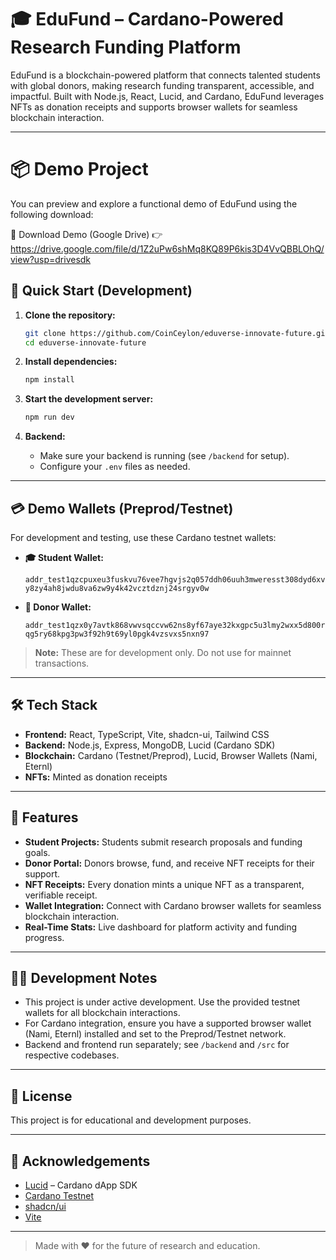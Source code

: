 # 🎓 EduFund – Cardano-Powered Research Funding Platform

EduFund is a blockchain-powered platform that connects talented students with global donors, making research funding transparent, accessible, and impactful. Built with Node.js, React, Lucid, and Cardano, EduFund leverages NFTs as donation receipts and supports browser wallets for seamless blockchain interaction.

---
# 📦 Demo Project

You can preview and explore a functional demo of EduFund using the following download:

🔗 Download Demo (Google Drive)
👉https://drive.google.com/file/d/1Z2uPw6shMq8KQ89P6kis3D4VvQBBLOhQ/view?usp=drivesdk 


## 🚀 Quick Start (Development)

1. **Clone the repository:**
   ```sh
   git clone https://github.com/CoinCeylon/eduverse-innovate-future.git
   cd eduverse-innovate-future
   ```

2. **Install dependencies:**
   ```sh
   npm install
   ```

3. **Start the development server:**
   ```sh
   npm run dev
   ```

4. **Backend:**
   - Make sure your backend is running (see `/backend` for setup).
   - Configure your `.env` files as needed.

---

## 💳 Demo Wallets (Preprod/Testnet)

For development and testing, use these Cardano testnet wallets:

- **🎓 Student Wallet:**

  `addr_test1qzcpuxeu3fuskvu76vee7hgvjs2q057ddh06uuh3mweresst308dyd6xvy8zy4ah8jwdu8va6zw9y4k42vcztdznj24srgyv0w`

- **💸 Donor Wallet:**

  `addr_test1qzx0y7avtk868vwvsqccvw62ns8yf67aye32kxgpc5u3lmy2wxx5d800rqg5ry68kpg3pw3f92h9t69yl0pgk4vzsvxs5nxn97`

> **Note:** These are for development only. Do not use for mainnet transactions.

---

## 🛠️ Tech Stack

- **Frontend:** React, TypeScript, Vite, shadcn-ui, Tailwind CSS
- **Backend:** Node.js, Express, MongoDB, Lucid (Cardano SDK)
- **Blockchain:** Cardano (Testnet/Preprod), Lucid, Browser Wallets (Nami, Eternl)
- **NFTs:** Minted as donation receipts

---

## 🌟 Features

- **Student Projects:** Students submit research proposals and funding goals.
- **Donor Portal:** Donors browse, fund, and receive NFT receipts for their support.
- **NFT Receipts:** Every donation mints a unique NFT as a transparent, verifiable receipt.
- **Wallet Integration:** Connect with Cardano browser wallets for seamless blockchain interaction.
- **Real-Time Stats:** Live dashboard for platform activity and funding progress.

---

## 🧑‍💻 Development Notes

- This project is under active development. Use the provided testnet wallets for all blockchain interactions.
- For Cardano integration, ensure you have a supported browser wallet (Nami, Eternl) installed and set to the Preprod/Testnet network.
- Backend and frontend run separately; see `/backend` and `/src` for respective codebases.

---

## 📄 License

This project is for educational and development purposes.

---

## 🙏 Acknowledgements

- [Lucid](https://lucid.spacebudz.io/) – Cardano dApp SDK
- [Cardano Testnet](https://testnets.cardano.org/)
- [shadcn/ui](https://ui.shadcn.com/)
- [Vite](https://vitejs.dev/)

---

> Made with ❤️ for the future of research and education.
